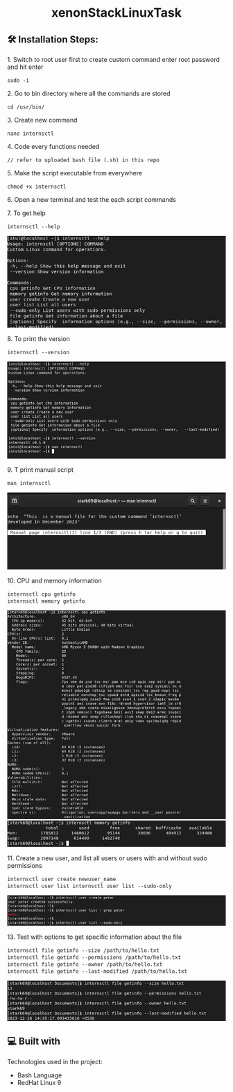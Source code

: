 <h1 align="center" id="title">xenonStackLinuxTask</h1>

<h2>🛠️ Installation Steps:</h2>

<p>1. Switch to root user first to create custom command enter root password and hit enter</p>

```
sudo -i
```

<p>2. Go to bin directory where all the commands are stored</p>

```
cd /usr/bin/
```

<p>3. Create new command</p>

```
nano internsctl
```

<p>4. Code every functions needed</p>

```
// refer to uploaded bash file (.sh) in this repo
```

<p>5. Make the script executable from everywhere</p>

```
chmod +x internsctl
```

<p>6. Open a new terminal and test the each script commands</p>

<p>7. To get help</p>

```
internsctl --help
```
<img src="https://github.com/atulpbh7271/LinuxXenonStackTask/blob/main/SnapShots/help.png" alt="project-screenshot">

<p>8. To print the version</p>

```
internsctl --version
```
<img src="https://github.com/atulpbh7271/LinuxXenonStackTask/blob/main/SnapShots/section-A.png" alt="project-screenshot">

<p>9. T print manual script</p>

```
man internsctl
```
<img src="https://github.com/the-satyajeet/xenonStackLinuxTask/blob/main/screenshots/man.png" alt="project-screenshot">

<p>10. CPU and memory information</p>

```
internsctl cpu getinfo
internsctl memory getinfo
```
<img src="https://github.com/the-satyajeet/xenonStackLinuxTask/blob/main/screenshots/cpu.png" alt="project-screenshot">
<img src="https://github.com/the-satyajeet/xenonStackLinuxTask/blob/main/screenshots/memory.png" alt="project-screenshot">

<p>11. Create a new user, and list all users or users with and without sudo permissions</p>

```
internsctl user create newuser_name   
internsctl user list internsctl user list --sudo-only
```
<img src="https://github.com/the-satyajeet/xenonStackLinuxTask/blob/main/screenshots/intermediate.png" alt="project-screenshot">

<p>13. Test with options to get specific information about the file</p>

```
internsctl file getinfo --size /path/to/hello.txt
internsctl file getinfo --permissions /path/to/hello.txt
internsctl file getinfo --owner /path/to/hello.txt
internsctl file getinfo --last-modified /path/to/hello.txt
```

<img src="https://github.com/the-satyajeet/xenonStackLinuxTask/blob/main/screenshots/advanced.png" alt="project-screenshot">
  
  
<h2>💻 Built with</h2>

Technologies used in the project:

*   Bash Language
*   RedHat Linux 9
